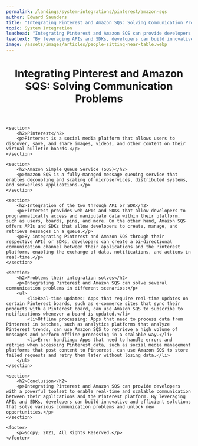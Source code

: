```yaml
---
permalink: /landings/system-integrations/pinterest/amazon-sqs
author: Edward Saunders
title: "Integrating Pinterest and Amazon SQS: Solving Communication Problems"
topic: System Integration
leadhead: "Integrating Pinterest and Amazon SQS can provide developers with a powerful toolset to enable real-time and scalable communication between their applications and the Pinterest platform"
leadtext: "By leveraging APIs and SDKs, developers can build innovative and efficient solutions that solve various communication problems and unlock new opportunities."
image: /assets/images/articles/people-sitting-near-table.webp
---
```

<div class="arttext">
	<header>
		<h1>Integrating Pinterest and Amazon SQS: Solving Communication Problems</h1>
	</header>

	<section>
		<h2>Pinterest</h2>
		<p>Pinterest is a social media platform that allows users to discover, save, and share images, videos, and other content on their virtual bulletin boards.</p>
	</section>

	<section>
		<h2>Amazon Simple Queue Service (SQS)</h2>
		<p>Amazon SQS is a fully-managed message queuing service that enables decoupling and scaling of microservices, distributed systems, and serverless applications.</p>
	</section>

	<section>
		<h2>Integration of the two through API or SDK</h2>
		<p>Pinterest provides web APIs and SDKs that allow developers to programmatically access and manipulate data within their platform, such as users, boards, pins, and more. On the other hand, Amazon SQS offers APIs and SDKs that allow developers to create, manage, and retrieve messages in a queue.</p>
		<p>By integrating Pinterest and Amazon SQS through their respective APIs or SDKs, developers can create a bi-directional communication channel between their applications and the Pinterest platform, enabling the exchange of data, notifications, and actions in real-time.</p>	
	</section>

	<section>
		<h2>Problems their integration solves</h2>
		<p>Integrating Pinterest and Amazon SQS can solve several communication problems in different scenarios:</p>
		<ul>
			<li>Real-time updates: Apps that require real-time updates on certain Pinterest boards, such as e-commerce sites that sync their products with a Pinterest board, can use Amazon SQS to subscribe to notifications whenever a board is updated.</li>
			<li>Offline processing: Apps that need to process data from Pinterest in batches, such as analytics platforms that analyze Pinterest trends, can use Amazon SQS to retrieve a high volume of messages and perform offline processing in a scalable way.</li>
			<li>Error handling: Apps that need to handle errors and retries when accessing Pinterest data, such as social media management platforms that post content to Pinterest, can use Amazon SQS to store failed requests and retry them later without losing data.</li>
		</ul>
	</section>

	<section>
		<h2>Conclusion</h2>
		<p>Integrating Pinterest and Amazon SQS can provide developers with a powerful toolset to enable real-time and scalable communication between their applications and the Pinterest platform. By leveraging APIs and SDKs, developers can build innovative and efficient solutions that solve various communication problems and unlock new opportunities.</p>
	</section>

	<footer>
		<p>&copy; 2021, All Rights Reserved.</p>
	</footer>

</div>